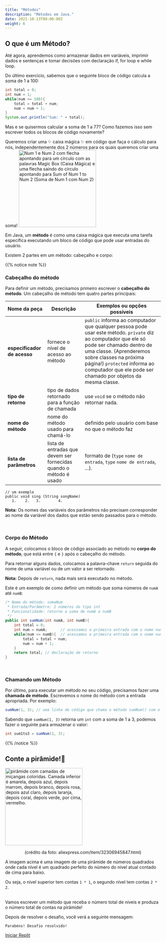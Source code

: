 ```yaml
---
title: "Métodos"
description: "Métodos em Java."
date: 2021-10-13T00:00:00Z
weight: 6
---
```


## O que é um Método?

Até agora, aprendemos como armazenar dados em variáveis, imprimir dados e sentenças e tomar decisões com declaração if, for loop e while loop.

Do último exercício, sabemos que o seguinte bloco de código calcula a soma de 1 a 100:

```java
int total = 0;
int num = 1;
while(num <= 100){
    total = total + num;
    num = num + 1;
}
System.out.println("Sum: " + total);
```

Mas e se quisermos calcular a soma de 1 a 77? Como fazemos isso sem escrever todos os blocos de código novamente?

Queremos criar uma ✨ caixa mágica ✨ em código que faça o cálculo para nós, independentemente dos 2 números para os quais queremos criar uma soma!
<img src="../images/method.png" height="250" alt="Num 1 e Num 2 com flecha apontando para um círculo com as palavras Magic Box (Caixa Mágica) e uma flecha saindo do círculo apontando para Sum of Num 1 to Num 2 (Soma de Num 1 com Num 2)"/> 

Em Java, um **método** é como uma caixa mágica que executa uma tarefa específica executando um bloco de código que pode usar entradas do usuário.

Existem 2 partes em um método: cabeçalho e corpo:

{{% notice note %}}
### Cabeçalho do método

Para definir um método, precisamos primeiro escrever o <b>cabeçalho do método</b>. Um cabeçalho de método tem quatro partes principais:

**Nome da peça** | **Descrição** | **Exemplos ou opções possíveis**
----|----|----
**especificador de acesso** | fornece o nível de acesso ao método | `public` informa ao computador que qualquer pessoa pode usar este método. `private` diz ao computador que ele só pode ser chamado dentro de uma classe. (Aprenderemos sobre classes na próxima página!) `protected` informa ao computador que ele pode ser chamado por objetos da mesma classe.
**tipo de retorno** | tipo de dados retornado para a função de chamada | use `void` se o método não retornar nada.
**nome do método** | nome do método usado para chamá-lo | definido pelo usuário com base no que o método faz
**lista de parâmetros** | lista de entradas que devem ser fornecidas quando o método é usado | formato de (`type` `nome de entrada`, `type` `nome de entrada`, ...).

```
// um exemplo
public void sing (String songName)
   1.    2.   3.        4.
```
**Nota:** Os nomes das variáveis ​​dos parâmetros não precisam corresponder ao nome da variável dos dados que estão sendo passados ​​para o método.

<br />

### Corpo do Método

A seguir, colocamos o bloco de código associado ao método no **corpo do método**, que está entre `{` e `}` após o cabeçalho do método.

Para retornar alguns dados, colocamos a palavra-chave `return` seguida do nome de uma variável ou de um valor a ser retornado.

**Nota:** Depois de `return`, nada mais será executado no método.

Este é um exemplo de como definir um método que soma números de `numA` até `numB`:

```java
/* Nome do método: somaNum
 * Entrada/Parâmetro: 2 números do tipo int
 * Funcionalidade: retorne a soma de numA a numB
 */
public int sumNum(int numA, int numB){
    int total = 0;
    int num = numA;      // acessamos a primeira entrada com o nome numA
    while(num <= numB){  // acessamos a primeira entrada com o nome numB
        total = total + num;
        num = num + 1;
    }
    return total; // declaração de retorno
}
```

<br />

### Chamando um Método

Por último, para executar um método no seu código, precisamos fazer uma <b>chamada de método</b>. Escrevemos o nome do método com a entrada apropriada.
Por exemplo:

```java
sumNum(1, 3); // uma linha de código que chama o método sumNum() com o valor de retorno 6
```

Sabendo que `sumNum(1, 3)` retorna um `int` com a soma de 1 a 3, podemos fazer o seguinte para armazenar o valor:

```java
int sum1to3 = sumNum(1, 3); 
```
{{% /notice %}}

## Conte a pirâmide!🔺

<img src="../images/pyramid.png" height="250" alt="pirâmide com camadas de miçangas coloridas. Camada inferior é amarela, depois azul, depois marrom, depois branco, depois rosa, depois azul claro, depois laranja, depois coral, depois verde, por cima, vermelho." /> 
<p style="text-align: center;">(crédito da foto: aliexpress.com/item/32306945847.html)</p>

A imagem acima é uma imagem de uma pirâmide de números quadrados onde cada nível é um quadrado perfeito do número do nível atual contado de cima para baixo.

Ou seja, o nível superior tem contas `1 * 1`, o segundo nível tem contas `2 * 2`.

<br />
Vamos escrever um método que receba o número total de níveis e produza o número total de contas na pirâmide!

Depois de resolver o desafio, você verá a seguinte mensagem:

```
Parabéns! Desafio resolvido!
```

<a class="my-2 mx-4 btn btn-info" href="https://replit.com/@nuevofoundation/JavaBasicsPyramid" target="_blank">Iniciar Replit</a>

